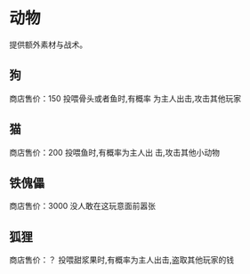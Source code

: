 # 动物

提供额外素材与战术。

## 狗
商店售价：150 投喂骨头或者鱼时,有概率 为主人出击,攻击其他玩家

## 猫
商店售价：200 投喂鱼时,有概率为主人出 击,攻击其他小动物

## 铁傀儡

商店售价：3000 没人敢在这玩意面前嚣张

## 狐狸
商店售价：？ 投喂甜浆果时,有概率为主人出击,盗取其他玩家的钱
